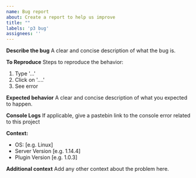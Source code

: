 ```yaml
---
name: Bug report
about: Create a report to help us improve
title: ""
labels: 'p3 bug'
assignees: ''
---
```


**Describe the bug**
A clear and concise description of what the bug is.

**To Reproduce**
Steps to reproduce the behavior:
1. Type '...'
2. Click on '....'
3. See error

**Expected behavior**
A clear and concise description of what you expected to happen.

**Console Logs**
If applicable, give a pastebin link to the console error related to this project

**Context:**
 - OS: [e.g. Linux]
 - Server Version [e.g. 1.14.4]
 - Plugin Version [e.g. 1.0.3]

**Additional context**
Add any other context about the problem here.
